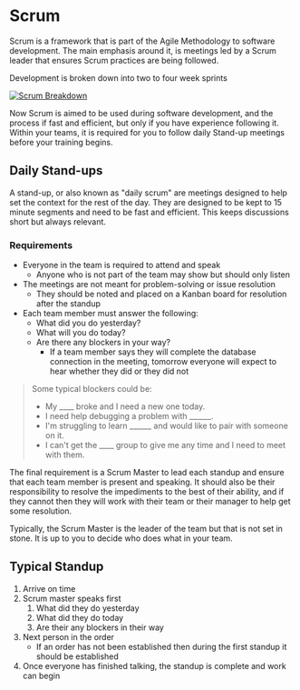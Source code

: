 # Scrum

Scrum is a framework that is part of the Agile Methodology to software development. The main emphasis around it, is meetings led by a Scrum leader that ensures Scrum practices are being followed.

Development is broken down into two to four week sprints

[![Scrum Breakdown](/Assets/Scrum.png)](https://www.visual-paradigm.com/scrum/scrum-sprint-cycle-in-8-steps/)

Now Scrum is aimed to be used during software development, and the process if fast and efficient, but only if you have experience following it. Within your teams, it is required for you to follow daily Stand-up meetings before your training begins.

## Daily Stand-ups

A stand-up, or also known as "daily scrum" are meetings designed to help set the context for the rest of the day. They are designed to be kept to 15 minute segments and need to be fast and efficient. This keeps discussions short but always relevant.

### Requirements
- Everyone in the team is required to attend and speak
  - Anyone who is not part of the team may show but should only listen
- The meetings are not meant for problem-solving or issue resolution
  - They should be noted and placed on a Kanban board for resolution after the standup
- Each team member must answer the following:
  - What did you do yesterday?
  - What will you do today?
  - Are there any blockers in your way?
    - If a team member says they will complete the database connection in the meeting, tomorrow everyone will expect to hear whether they did or they did not

> Some typical blockers could be:
> - My ____ broke and I need a new one today.
> - I need help debugging a problem with ______.
> - I'm struggling to learn ______ and would like to pair with someone on it.
> - I can't get the ____ group to give me any time and I need to meet with them.

The final requirement is a Scrum Master to lead each standup and ensure that each team member is present and speaking. It should also be their responsibility to resolve the impediments to the best of their ability, and if they cannot then they will work with their team or their manager to help get some resolution.

Typically, the Scrum Master is the leader of the team but that is not set in stone. It is up to you to decide who does what in your team.

## Typical Standup
1. Arrive on time
2. Scrum master speaks first
   1. What did they do yesterday
   2. What did they do today
   3. Are their any blockers in their way
3. Next person in the order
   - If an order has not been established then during the first standup it should be established
4. Once everyone has finished talking, the standup is complete and work can begin